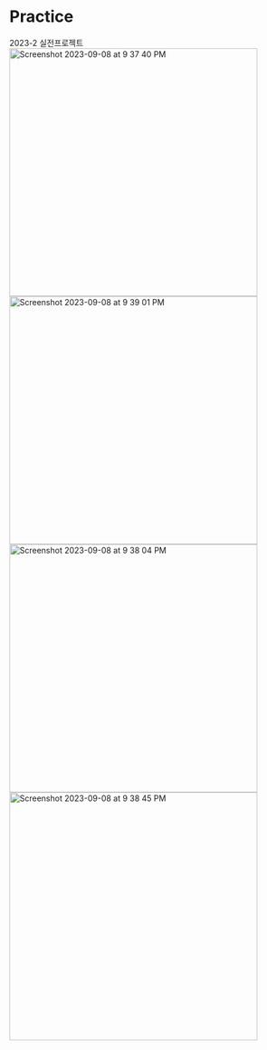 # Practice
2023-2 실전프로젝트
<img width="438" alt="Screenshot 2023-09-08 at 9 37 40 PM" src="https://github.com/lGUNHEE/Practice/assets/126474250/8d9dd498-c52a-423e-8d5c-a8e7bf67eefd">
<img width="438" alt="Screenshot 2023-09-08 at 9 39 01 PM" src="https://github.com/lGUNHEE/Practice/assets/126474250/8b87a3d2-1c7d-4a4f-8a45-7057e64c0a56">
<img width="438" alt="Screenshot 2023-09-08 at 9 38 04 PM" src="https://github.com/lGUNHEE/Practice/assets/126474250/c4b276a7-3ede-4d5f-8d0f-d932a8fa8b85">
<img width="438" alt="Screenshot 2023-09-08 at 9 38 45 PM" src="https://github.com/lGUNHEE/Practice/assets/126474250/66d014f2-7287-4803-85aa-c52e6f09a871">
